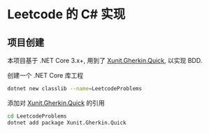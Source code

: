 # Leetcode 的 C# 实现

## 项目创建

本项目基于 .NET Core 3.x+, 用到了 [Xunit.Gherkin.Quick](https://github.com/ttutisani/Xunit.Gherkin.Quick), 以实现 BDD.

创建一个 .NET Core 库工程
```bash
dotnet new classlib --name=LeetcodeProblems
```

添加对 [Xunit.Gherkin.Quick](https://github.com/ttutisani/Xunit.Gherkin.Quick) 的引用
```bash
cd LeetcodeProblems
dotnet add package Xunit.Gherkin.Quick
```
